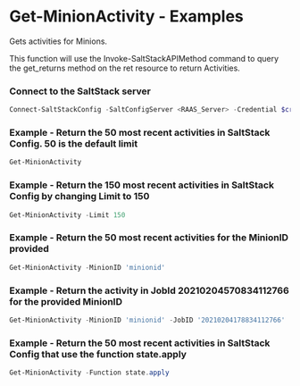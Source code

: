 # Get-MinionActivity - Examples
Gets activities for Minions.

This function will use the Invoke-SaltStackAPIMethod command to query the get_returns method on the ret resource to return Activities.

### Connect to the SaltStack server

```powershell
Connect-SaltStackConfig -SaltConfigServer <RAAS_Server> -Credential $credential
```

### Example - Return the 50 most recent activities in SaltStack Config. 50 is the default limit

```powershell
Get-MinionActivity 

```

### Example - Return the 150 most recent activities in SaltStack Config by changing Limit to 150

```powershell
Get-MinionActivity -Limit 150

```

### Example - Return the 50 most recent activities for the MinionID provided

```powershell
Get-MinionActivity -MinionID 'minionid'

```

### Example - Return the activity in JobId 20210204570834112766 for the provided MinionID

```powershell
Get-MinionActivity -MinionID 'minionid' -JobID '20210204178834112766'

```

### Example - Return the 50 most recent activities in SaltStack Config that use the function state.apply

```powershell
Get-MinionActivity -Function state.apply

```
